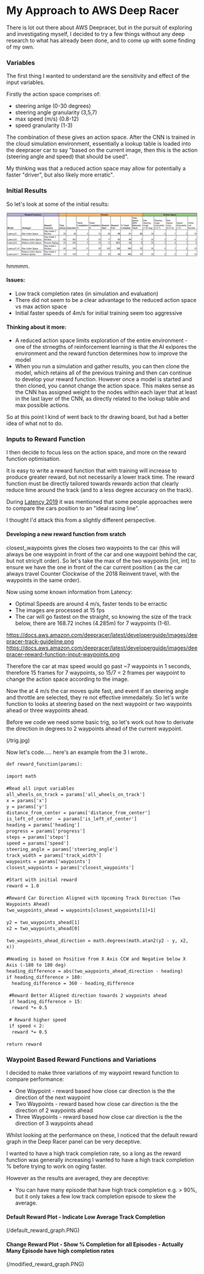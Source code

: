 # My Approach to AWS Deep Racer

There is lot out there about AWS Deepracer, but in the pursuit of exploring and investigating myself, I decided to try a few things without any deep research to what has already been done, and to come up with some finding of my own.

### Variables

The first thing I wanted to understand are the sensitivity and effect of the input variables.

Firstly the action space comprises of:
* steering anlge (0-30 degrees)
* steering angle granularity (3,5,7)
* max speed (m/s) (0.8-12)
* speed granularity (1-3)

The combination of these gives an action space. After the CNN is trained in the cloud simulation environment, essentially a lookup table is loaded into the deepracer car to say "based on the current image, then this is the action (steering angle and speed) that should be used".

My thinking was that a reduced action space may allow for potentially a faster "driver", but also likely more erratic".

### Initial Results

So let's look at some of the initial results:

![table](/first_tests.png)

hmmmm.

#### Issues:
* Low track completion rates (in simulation and evaluation)
* There did not seem to be a clear advantage to the reduced action space vs max action space
* Initial faster speeds of 4m/s for initial training seem too aggressive

#### Thinking about it more:

* A reduced action space limits exploration of the entire environment - one of the strnegths of reinforcement learning is that the AI exlpores the environment and the reward function determines how to improve the model
* When you run a simulation and gather results, you can then clone the model, which retains all of the previous training and then can continue to develop your reward function. However once a model is started and then cloned, you cannot change the action space. This makes sense as the CNN has assigned weight to the nodes within each layer that at least in the last layer of the CNN, as directly related to the lookup table and max possible actions.

So at this point I kind of went back to thr drawing board, but had a better idea of what not to do.

### Inputs to Reward Function

I then decide to focus less on the action space, and more on the reward function optimisation.

It is easy to write a reward function that with training will increase to produce greater reward, but not necessarily a lower track time. The reward function must be directly tailored towards rewards action that clearly reduce time around the track (and to a less degree accuracy on the track).

During [Latency 2019](https://www.latencyconf.io/) it was mentioned that some people approaches were to compare the cars position to an "ideal racing line". 

I thought I'd attack this from a slightly different perspective.

#### Developing a new reward function from sratch

closest_waypoints gives the closes two waypoints to the car (this will always be one waypoint in front of the car and one waypoint behind the car, but not stricylt order). So let's take the max of the two waypoints [int, int] to ensure we have the one in front of the car current position ( as the car always travel Counter Clockwise of the 2018 Reinvent travel, with the waypoints in the same order).

Now using some known information from Latency:
* Optimal Speeds are around 4 m/s, faster tends to be erractic
* The images are processed at 15 fps
* The car will go fastest on the straight, so knowing the size of the track below, there are 168.72 inches (4.285m) for 7 waypoints (1-6). 

https://docs.aws.amazon.com/deepracer/latest/developerguide/images/deepracer-track-guideline.png
https://docs.aws.amazon.com/deepracer/latest/developerguide/images/deepracer-reward-function-input-waypoints.png

Therefore the car at max speed would go past ~7 waypoints in 1 seconds, therefore 15 frames for 7 waypoints, so 15/7 = 2 frames per waypoint to change the action space according to the image.

Now the at 4 m/s the car moves quite fast, and event if an steering angle and throttle are selected, they re not effective immedaitely.
So let's write function to looks at steering based on the next waypoint or two waypoints ahead or three waypoints ahead.

Before we code we need some basic trig, so let's work out how to derivate the direction in degrees to 2 waypoints ahead of the current waypoint.

(/trig.jpg)

Now let's code..... here's an example from the 3 I wrote..

```
def reward_function(params):

import math

#Read all input variables
all_wheels_on_track = params['all_wheels_on_track']
x = params['x']
y = params['y']
distance_from_center = params['distance_from_center']
is_left_of_center  = params['is_left_of_center']
heading = params['heading']
progress = params['progress']
steps = params['steps']
speed = params['speed']
steering_angle = params['steering_angle']
track_width = params['track_width']
waypoints = params['waypoints']
closest_waypoints = params['closest_waypoints']

#Start with initial reward
reward = 1.0

#Reward Car Direction Aligned with Upcoming Track Direction (Two Waypoints Ahead)
two_waypoints_ahead = waypoints[closest_waypoints[1]+1]

y2 = two_waypoints_ahead[1]
x2 = two_waypoints_ahead[0]

two_waypoints_ahead_direction = math.degrees(math.atan2(y2 - y, x2, x))

#Heading is based on Positive from X Axis CCW and Negative below X Axis (-180 to 180 deg)
heading_difference = abs(two_waypoints_ahead_direction - heading)
if heading_difference > 180:
  heading_difference = 360 - heading_difference
 
 #Reward Better Aligned direction towards 2 waypoints ahead
 if heading_difference > 15:
  reward *= 0.5
 
 # Reward higher speed
 if speed < 2:
  reward *= 0.5

return reward
```

### Waypoint Based Reward Functions and Variations

I decided to make three variations of my waypoint reward function to compare performance:
* One Waypoint - reward based how close car direction is the the direction of the next waypoint
* Two Waypoints - reward based how close car direction is the the direction of 2 waypoints ahead
* Three Waypoints - reward based how close car direction is the the direction of 3 waypoints ahead

Whilst looking at the performance on these, I noticed that the default reward graph in the Deep Racer panel can be very deceptive.

I wanted to have a high track completion rate, so a long as the reward function was generally increasing I wanted to have a high track completion % before trying to work on oging faster.

However as the results are averaged, they are deceptive:
* You can have many episode that have high track completion e.g. > 90%, but it only takes a few low track completion episode to skew the average.

#### Default Reward Plot - Indicate Low Average Track Completion
(/default_reward_graph.PNG)

#### Change Reward Plot - Show % Completion for all Episodes - Actually Many Episode have high completion rates
(/modified_reward_graph.PNG)







